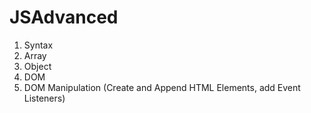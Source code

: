 # JSAdvanced

01. Syntax
02. Array
03. Object
04. DOM
05. DOM Manipulation (Create and Append HTML Elements, add Event Listeners)
